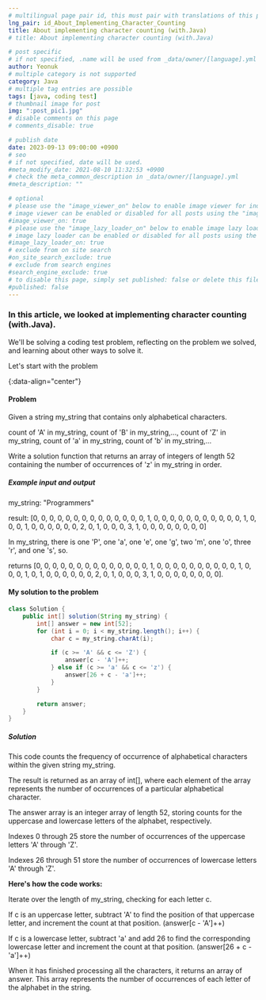 ```yaml
---
# multilingual page pair id, this must pair with translations of this page. (This name must be unique)
lng_pair: id_About_Implementing_Character_Counting
title: About implementing character counting (with.Java)
# title: About implementing character counting (with.Java)

# post specific
# if not specified, .name will be used from _data/owner/[language].yml
author: Yeonuk
# multiple category is not supported
category: Java
# multiple tag entries are possible
tags: [java, coding test]
# thumbnail image for post
img: ":post_pic1.jpg"
# disable comments on this page
# comments_disable: true

# publish date
date: 2023-09-13 09:00:00 +0900
# seo
# if not specified, date will be used.
#meta_modify_date: 2021-08-10 11:32:53 +0900
# check the meta_common_description in _data/owner/[language].yml
#meta_description: ""

# optional
# please use the "image_viewer_on" below to enable image viewer for individual pages or posts (_posts/ or [language]/_posts folders).
# image viewer can be enabled or disabled for all posts using the "image_viewer_posts: true" setting in _data/conf/main.yml.
#image_viewer_on: true
# please use the "image_lazy_loader_on" below to enable image lazy loader for individual pages or posts (_posts/ or [language]/_posts folders).
# image lazy loader can be enabled or disabled for all posts using the "image_lazy_loader_posts: true" setting in _data/conf/main.yml.
#image_lazy_loader_on: true
# exclude from on site search
#on_site_search_exclude: true
# exclude from search engines
#search_engine_exclude: true
# to disable this page, simply set published: false or delete this file
#published: false
---
```


<!-- outline-start -->

### In this article, we looked at implementing character counting (with.Java).

We'll be solving a coding test problem, reflecting on the problem we solved, and learning about other ways to solve it.

Let's start with the problem

{:data-align="center"}

<!-- outline-end -->

#### Problem

Given a string my_string that contains only alphabetical characters.

count of 'A' in my_string, count of 'B' in my_string,..., count of 'Z' in my_string, count of 'a' in my_string, count of 'b' in my_string,...

Write a solution function that returns an array of integers of length 52 containing the number of occurrences of 'z' in my_string in order.

##### Example input and output

my_string: "Programmers"

result: [0, 0, 0, 0, 0, 0, 0, 0, 0, 0, 0, 0, 0, 0, 1, 0, 0, 0, 0, 0, 0, 0, 0, 0, 0, 0, 1, 0, 0, 0, 1, 0, 0, 0, 0, 0, 0, 2, 0, 1, 0, 0, 0, 3, 1, 0, 0, 0, 0, 0, 0, 0, 0]

In my_string, there is one 'P', one 'a', one 'e', one 'g', two 'm', one 'o', three 'r', and one 's', so.

returns [0, 0, 0, 0, 0, 0, 0, 0, 0, 0, 0, 0, 0, 0, 1, 0, 0, 0, 0, 0, 0, 0, 0, 0, 0, 1, 0, 0, 0, 1, 0, 1, 0, 0, 0, 0, 0, 0, 2, 0, 1, 0, 0, 0, 3, 1, 0, 0, 0, 0, 0, 0, 0, 0].

<!-- | i | arr[i] | stk |
| --- | ------ | ------- |
| 0 | 1 | [] |
| 1 | 4 | [1] | -->

#### My solution to the problem

```java
class Solution {
    public int[] solution(String my_string) {
        int[] answer = new int[52];
        for (int i = 0; i < my_string.length(); i++) {
            char c = my_string.charAt(i);

            if (c >= 'A' && c <= 'Z') {
                answer[c - 'A']++;
            } else if (c >= 'a' && c <= 'z') {
                answer[26 + c - 'a']++;
            }
        }

        return answer;
    }
}
```

##### Solution

This code counts the frequency of occurrence of alphabetical characters within the given string my_string.

The result is returned as an array of int[], where each element of the array represents the number of occurrences of a particular alphabetical character.

The answer array is an integer array of length 52, storing counts for the uppercase and lowercase letters of the alphabet, respectively.

Indexes 0 through 25 store the number of occurrences of the uppercase letters 'A' through 'Z'.

Indexes 26 through 51 store the number of occurrences of lowercase letters 'A' through 'Z'.

**Here's how the code works:**

Iterate over the length of my_string, checking for each letter c.

If c is an uppercase letter, subtract 'A' to find the position of that uppercase letter, and increment the count at that position. (answer[c - 'A']++)

If c is a lowercase letter, subtract 'a' and add 26 to find the corresponding lowercase letter and increment the count at that position. (answer[26 + c - 'a']++)

When it has finished processing all the characters, it returns an array of answer. This array represents the number of occurrences of each letter of the alphabet in the string.
